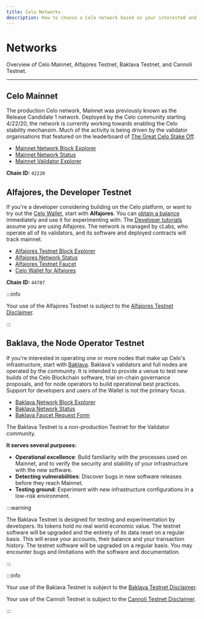 ```yaml
---
title: Celo Networks
description: How to choose a Celo network based on your interested and objectives.
---
```


# Networks

Overview of Celo Mainnet, Alfajores Testnet, Baklava Testnet, and Cannoli Testnet.

---

## Celo Mainnet

The production Celo network, Mainnet was previously known as the Release Candidate 1 network. Deployed by the Celo community starting 4/22/20, the network is currently working towards enabling the Celo stability mechansim. Much of the activity is being driven by the validator organisations that featured on the leaderboard of [The Great Celo Stake Off](https://forum.celo.org/t/the-great-celo-stake-off-the-details/136).

- [Mainnet Network Block Explorer](http://explorer.celo.org/)
- [Mainnet Network Status](https://stats.celo.org/)
- [Mainnet Validator Explorer](https://validators.celo.org/)

**Chain ID:** `42220`

## Alfajores, the Developer Testnet

If you're a developer considering building on the Celo platform, or want to try out the [Celo Wallet](https://celo.org/build/wallet), start with **Alfajores**. You can [obtain a balance](https://celo.org/build/faucet) immediately and use it for experimenting with. The [Developer tutorials](/developer/) assume you are using Alfajores. The network is managed by cLabs, who operate all of its validators, and its software and deployed contracts will track mainnet.

- [Alfajores Testnet Block Explorer](https://alfajores-blockscout.celo-testnet.org)
- [Alfajores Network Status](https://alfajores-celostats.celo-testnet.org)
- [Alfajores Testnet Faucet](https://faucet.celo.org)
- [Celo Wallet for Alfajores](https://celo.org/build/wallet)

**Chain ID:** `44787`

:::info

Your use of the Alfajores Testnet is subject to the [Alfajores Testnet Disclaimer](/network/alfajores/disclaimer).

:::

## Baklava, the Node Operator Testnet

If you're interested in operating one or more nodes that make up Celo's infrastructure, start with [Baklava](/network/baklava/). Baklava's validators and full nodes are operated by the community. It is intended to provide a venue to test new builds of the Celo Blockchain software, trial on-chain governance proposals, and for node operators to build operational best practices. Support for developers and users of the Wallet is not the primary focus.

- [Baklava Network Block Explorer](https://baklava-blockscout.celo-testnet.org)
- [Baklava Network Status](https://baklava-celostats.celo-testnet.org)
- [Baklava Faucet Request Form](https://forms.gle/JTYkMAJWTAUQp1sv9)

The Baklava Testnet is a non-production Testnet for the Validator community.

**It serves several purposes:**

- **Operational excellence**: Build familiarity with the processes used on Mainnet, and to verify the security and stability of your infrastructure with the new software.
- **Detecting vulnerabilities**: Discover bugs in new software releases before they reach Mainnet.
- **Testing ground**: Experiment with new infrastructure configurations in a low-risk environment.

:::warning

The Baklava Testnet is designed for testing and experimentation by developers. Its tokens hold no real world economic value. The testnet software will be upgraded and the entirety of its data reset on a regular basis. This will erase your accounts, their balance and your transaction history. The testnet software will be upgraded on a regular basis. You may encounter bugs and limitations with the software and documentation.

:::

:::info

Your use of the Baklava Testnet is subject to the [Baklava Testnet Disclaimer](/network/baklava/disclaimer).

Your use of the Cannoli Testnet is subject to the [Cannoli Testnet Disclaimer](/network/cannoli/disclaimer).

:::
